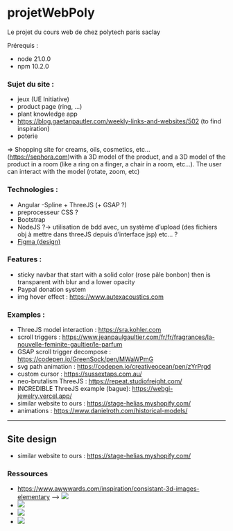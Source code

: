 # projetWebPoly
Le projet du cours web de chez polytech paris saclay

Prérequis :
- node 21.0.0
- npm 10.2.0


### Sujet du site :
- jeux (UE Initiative)
- product page (ring, …)
- plant knowledge app
- <https://blog.gaetanpautler.com/weekly-links-and-websites/502> (to find inspiration)
- poterie

=> Shopping site for creams, oils, cosmetics, etc… (<https://sephora.com>)with a 3D model of the product, and a 3D model of the product in a room (like a ring on a finger, a chair in a room, etc…). The user can interact with the model (rotate, zoom, etc)


### Technologies :
- Angular 
-Spline + ThreeJS (+ GSAP ?)
- preprocesseur CSS ?
- Bootstrap
- NodeJS ?-> utilisation de bdd avec, un système d’upload (des fichiers obj à mettre dans threeJS depuis d’interface jsp) etc… ?
- [Figma (design)](https://www.figma.com/file/IyzCuuXuzRHhmPcgKNFIsf/Untitled?type=design&node-id=0%3A1&mode=design&t=rqxShbZXRcXu3DL3-1)



### Features :
- sticky navbar that start with a solid color (rose pâle bonbon) then is transparent with blur and a lower opacity
- Paypal donation system
- img hover effect : <https://www.autexacoustics.com> 



### Examples :
- ThreeJS model interaction : <https://sra.kohler.com> 
- scroll triggers : <https://www.jeanpaulgaultier.com/fr/fr/fragrances/la-nouvelle-feminite-gaultier/le-parfum> 
- GSAP scroll trigger decompose : <https://codepen.io/GreenSock/pen/MWaWPmG>
- svg path animation : <https://codepen.io/creativeocean/pen/zYrPrgd>
- custom cursor : <https://sussextaps.com.au/> 
- neo-brutalism ThreeJS : <https://repeat.studiofreight.com/>
- INCREDIBLE ThreeJS example (bague): <https://webgi-jewelry.vercel.app/>
 - similar website to ours : <https://stage-helias.myshopify.com/>
 - animations : <https://www.danielroth.com/historical-models/>





---
## Site design

 - similar website to ours : <https://stage-helias.myshopify.com/>

### Ressources
 - <https://www.awwwards.com/inspiration/consistant-3d-images-elementary> --> ![](https://assets.awwwards.com/awards/element/2023/07/64c7977047c70631166571.jpg)
 - ![](https://assets.awwwards.com/awards/submissions/2019/07/5d2378f31ffb2988004784.png)
 - ![](https://assets.awwwards.com/awards/external/2020/12/5fcf897cd3999409543069.jpg)
 - ![](https://assets.awwwards.com/awards/submissions/2018/03/5aa791c5a56ba.jpg)
